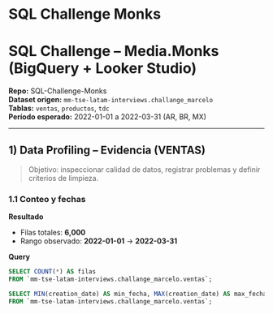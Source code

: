 ﻿# SQL Challenge Monks

# SQL Challenge – Media.Monks (BigQuery + Looker Studio)

**Repo:** SQL-Challenge-Monks  
**Dataset origen:** `mm-tse-latam-interviews.challange_marcelo`  
**Tablas:** `ventas`, `productos`, `tdc`  
**Período esperado:** 2022-01-01 a 2022-03-31 (AR, BR, MX)

---

## 1) Data Profiling – Evidencia (VENTAS)

> Objetivo: inspeccionar calidad de datos, registrar problemas y definir criterios de limpieza.

### 1.1 Conteo y fechas
**Resultado**
- Filas totales: **6,000**
- Rango observado: **2022-01-01** → **2022-03-31**

**Query**
```sql
SELECT COUNT(*) AS filas
FROM `mm-tse-latam-interviews.challange_marcelo.ventas`;

SELECT MIN(creation_date) AS min_fecha, MAX(creation_date) AS max_fecha
FROM `mm-tse-latam-interviews.challange_marcelo.ventas`;

